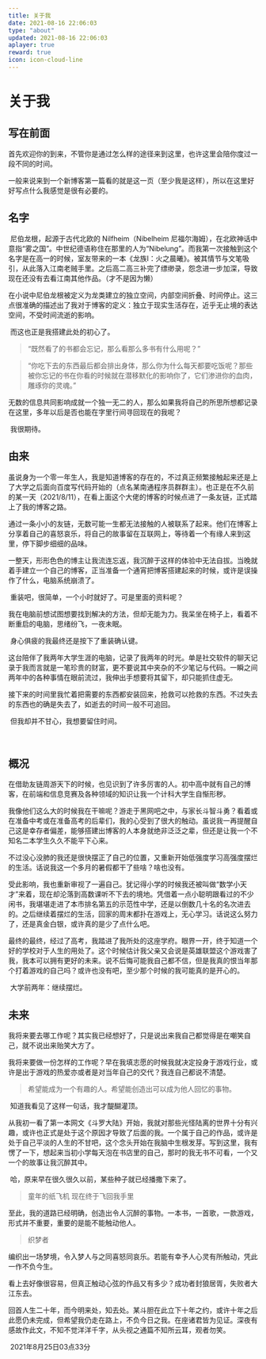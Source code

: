 ```yaml
---
title: 关于我
date: 2021-08-16 22:06:03
type: "about"
updated: 2021-08-16 22:06:03
aplayer: true
reward: true
icon: icon-cloud-line
---
```


# 关于我

## 写在前面

​		首先欢迎你的到来，不管你是通过怎么样的途径来到这里，也许这里会陪你度过一段不同的时间。

​		一般来说来到一个新博客第一篇看的就是这一页（至少我是这样），所以在这里好好写点什么我感觉是很有必要的。

## 名字

​		尼伯龙根，起源于古代北欧的 Nilfheim（Nibelheim 尼福尔海姆），在北欧神话中意指“雾之国”。中世纪德语称住在那里的人为“Nibelung”。而我第一次接触到这个名字是在高一的时候，室友带来的一本《龙族Ⅰ：火之晨曦》。被其情节与文笔吸引，从此落入江南老贼手里。之后高二高三补完了缥缈录，怨念进一步加深，导致现在还没有去看江南其他作品。（才不是因为懒）

​		在小说中尼伯龙根被定义为龙类建立的独立空间，内部空间折叠、时间停止。这三点很准确的描述出了我对于博客的定义：独立于现实生活存在，近乎无止境的表达空间，不受时间流逝的影响。

​		而这也正是我搭建此处的初心了。

> “既然看了的书都会忘记，那么看那么多书有什么用呢？”

> “你吃下去的东西最后都会排出身体，那么你为什么每天都要吃饭呢？那些被你忘记的书在你看的时候就在潜移默化的影响你了，它们渗进你的血肉，雕琢你的灵魂。”

​		无数的信息共同影响成就一个独一无二的人，那么如果我将自己的所思所想都记录在这里，多年以后是否也能在字里行间寻回现在的我呢？

​		我很期待。

## 由来

​		虽说身为一个零一年生人，我是知道博客的存在的，不过真正频繁接触起来还是上了大学之后面向百度写代码开始的（点名某南通程序员群群主）。也正是在不久前的某一天（2021/8/11），在看上面这个大佬的博客的时候点进了一条友链，正式踏上了我的博客之路。

​		通过一条小小的友链，无数可能一生都无法接触的人被联系了起来。他们在博客上分享着自己的喜怒哀乐，将自己的故事留在互联网上，等待着一个有缘人来到这里，停下脚步细细的品味。

​		一整天，形形色色的博主让我流连忘返，我沉醉于这样的体验中无法自拔。当晚就着手建立一个自己的博客，正当准备一个通宵把博客搭建起来的时候，或许是误操作了什么，电脑系统崩溃了。

​		重装吧，很简单，一个小时就好了。可是里面的资料呢？

​		我在电脑前想试图想要找到解决的方法，但却无能为力。我呆坐在椅子上，看着不断重启的电脑，思绪纷飞，一夜未眠。

​		身心俱疲的我最终还是按下了重装确认键。

​		这台陪伴了我两年大学生涯的电脑，记录了我两年的时光。单是社交软件的聊天记录于我而言就是一笔珍贵的财富，更不要说其中夹杂的不少笔记与代码。一瞬之间两年中的各种事情在眼前流过，我伸出手想要将其留下，却只能抓住虚无。

​		接下来的时间里我忙着把需要的东西都安装回来，抢救可以抢救的东西。不过失去的东西也的确是失去了，如逝去的时间一般不可追回。

​		但我却并不甘心，我想要留住时间。

​		

## 概况

​		在借助友链周游天下的时候，也见识到了许多厉害的人。初中高中就有自己的博客，在前端和信息竞赛及各种领域的知识让我一个计科大学生自惭形秽。

​		我像他们这么大的时候我在干嘛呢？游走于黑网吧之中，与家长斗智斗勇？看着或在准备中考或在准备高考的后辈们，我的心受到了很大的触动。虽说我一再提醒自己这是幸存者偏差，能够搭建出博客的人本身就绝非泛泛之辈，但还是让我一个不知名二本学生久久不能平下心来。

​		不过没心没肺的我还是很快摆正了自己的位置，又重新开始低强度学习高强度摆烂的生活。话说我这一个多月的暑假都干了些啥？啥也没有。

​		受此影响，我也重新审视了一遍自己。犹记得小学的时候我还被叫做“数学小天才”来着，现在却沦落到高数课听不下去的境地。凭借着一点小聪明跟看过的不少闲书，我堪堪走进了本市排名第五的示范性中学，还是以倒数几十名的名次进去的。之后继续着摆烂的生活，回家的周末都扑在游戏上，无心学习。话说这么努力了，还是真金白银，或许真的是少了点什么吧。

​		最终的最终，经过了高考，我踏进了我所处的这座学府。眼界一开，终于知道一个好的学校对于人生的用处了。这个时候估计我父亲又会说是英雄联盟这个游戏害了我，我本可以拥有更好的未来。说不后悔可能我自己都不信，但是我真的恨当年那个打着游戏的自己吗？或许也没有吧，至少那个时候的我可能真的是开心的。

​		大学前两年：继续摆烂。

## 		未来

​		我将来要去哪工作呢？其实我已经想好了，只是说出来我自己都觉得是在嘲笑自己，就不说出来贻笑大方了。

​		我将来要做一份怎样的工作呢？早在我填志愿的时候我就决定投身于游戏行业，或许是出于游戏的热爱亦或者是对当年自己的交代？我连自己都说不清楚。

> 希望能成为一个有趣的人。希望能创造出可以成为他人回忆的事物。

​		知道我看见了这样一句话，我才醍醐灌顶。

​		从我初一看了第一本网文《斗罗大陆》开始，我就对那些光怪陆离的世界十分有兴趣，或许也正式是处于这个原因才导致了后面的我。一个属于自己的作品，或许是处于自己平淡的人生的不甘吧，这个念头开始在我脑中生根发芽。写到这里，我有愣了一下，想起来当初小学每天泡在书店里的自己，那时的我无书不可看，一个又一个的故事让我沉醉其中。

​		哈，原来早在很久很久以前，某些种子就已经播撒下来了。

> 童年的纸飞机 现在终于飞回我手里

​		至此，我的道路已经明确，创造出令人沉醉的事物。一本书，一首歌，一款游戏，形式并不重要，重要的是能不能触动他人。

> 织梦者

​		编织出一场梦境，令入梦人与之同喜怒同哀乐。若能有幸予人心灵有所触动，凭此一作不负今生。

​		看上去好像很容易，但真正触动心弦的作品又有多少？成功者封狼居胥，失败者大江东去。

​		回首人生二十年，而今明来处，知去处。某斗胆在此立下十年之约，或许十年之后此愿仍未完成，但希望我仍走在路上，不负今日之我。在座诸君皆为见证。深夜有感故作此文，不知不觉洋洋千字，从头视之通篇不知所云耳，观者勿笑。



​																					2021年8月25日03点33分

​		

​		
